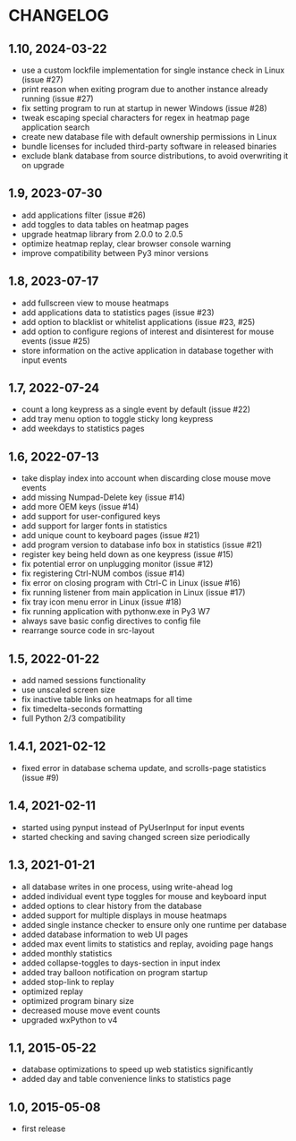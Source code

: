 CHANGELOG
=========

1.10, 2024-03-22
----------------
- use a custom lockfile implementation for single instance check in Linux (issue #27)
- print reason when exiting program due to another instance already running (issue #27)
- fix setting program to run at startup in newer Windows (issue #28)
- tweak escaping special characters for regex in heatmap page application search
- create new database file with default ownership permissions in Linux
- bundle licenses for included third-party software in released binaries
- exclude blank database from source distributions, to avoid overwriting it on upgrade


1.9, 2023-07-30
---------------
- add applications filter (issue #26)
- add toggles to data tables on heatmap pages
- upgrade heatmap library from 2.0.0 to 2.0.5
- optimize heatmap replay, clear browser console warning
- improve compatibility between Py3 minor versions


1.8, 2023-07-17
---------------
- add fullscreen view to mouse heatmaps
- add applications data to statistics pages (issue #23)
- add option to blacklist or whitelist applications (issue #23, #25)
- add option to configure regions of interest and disinterest for mouse events (issue #25)
- store information on the active application in database together with input events


1.7, 2022-07-24
---------------
- count a long keypress as a single event by default (issue #22)
- add tray menu option to toggle sticky long keypress
- add weekdays to statistics pages


1.6, 2022-07-13
---------------
- take display index into account when discarding close mouse move events
- add missing Numpad-Delete key (issue #14)
- add more OEM keys (issue #14)
- add support for user-configured keys
- add support for larger fonts in statistics
- add unique count to keyboard pages (issue #21)
- add program version to database info box in statistics (issue #21)
- register key being held down as one keypress (issue #15)
- fix potential error on unplugging monitor (issue #12)
- fix registering Ctrl-NUM combos (issue #14)
- fix error on closing program with Ctrl-C in Linux (issue #16)
- fix running listener from main application in Linux (issue #17)
- fix tray icon menu error in Linux (issue #18)
- fix running application with pythonw.exe in Py3 W7
- always save basic config directives to config file
- rearrange source code in src-layout


1.5, 2022-01-22
---------------
- add named sessions functionality
- use unscaled screen size
- fix inactive table links on heatmaps for all time
- fix timedelta-seconds formatting
- full Python 2/3 compatibility


1.4.1, 2021-02-12
-----------------
- fixed error in database schema update, and scrolls-page statistics (issue #9)


1.4, 2021-02-11
---------------
- started using pynput instead of PyUserInput for input events
- started checking and saving changed screen size periodically


1.3, 2021-01-21
---------------
- all database writes in one process, using write-ahead log
- added individual event type toggles for mouse and keyboard input
- added options to clear history from the database
- added support for multiple displays in mouse heatmaps
- added single instance checker to ensure only one runtime per database
- added database information to web UI pages
- added max event limits to statistics and replay, avoiding page hangs
- added monthly statistics
- added collapse-toggles to days-section in input index
- added tray balloon notification on program startup
- added stop-link to replay
- optimized replay
- optimized program binary size
- decreased mouse move event counts
- upgraded wxPython to v4


1.1, 2015-05-22
---------------
- database optimizations to speed up web statistics significantly
- added day and table convenience links to statistics page


1.0, 2015-05-08
---------------
- first release
